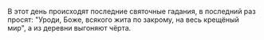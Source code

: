 В этот день происходят последние  святочные гадания, в последний раз просят: "Уроди, Боже, всякого жита по закрому, на весь крещёный мир", а из деревни выгоняют чёрта.
